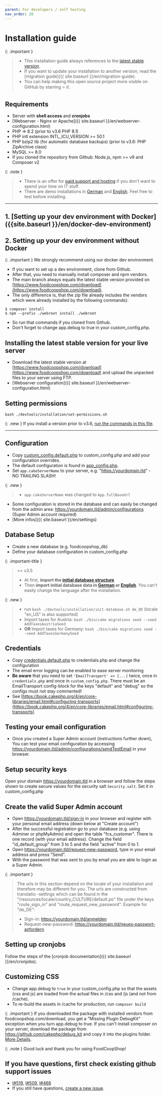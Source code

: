```yaml
---
parent: For developers / self hosting
nav_order: 20
---
```


# Installation guide

{: .important }
> * This installation guide always references to the [latest stable version]({{site.repo_url}}/releases).
> * If you want to update your installation to another version, read the [migration guide]({{ site.baseurl }}/en/migration-guide).
> * You can help making this open source project more visible on GitHub by starring ⭐ it.

## Requirements
* Server with **shell access** and **cronjobs**
* [Webserver - Nginx or Apache]({{ site.baseurl }}/en/webserver-configuration.html)
* PHP => 8.2 (prior to v3.6 PHP 8.1)
* PHP intl extension INTL_ICU_VERSION >= 50.1
* PHP bzip2 lib (for automatic database backups) (prior to v3.6: PHP ZipArchive class)
* MySQL >= 8.0
* If you cloned the repository from Github: Node.js, npm >= v9 and Composer v2

{: .note }
> * There is an offer for [paid support and hosting](https://www.foodcoopshop.com/das-angebot/) if you don't want to spend your time on IT stuff.
> * There are demo installations in [German](https://demo-de.foodcoopshop.com/) and [English](https://demo-en.foodcoopshop.com/). Feel free to test before installing.

* * *

## 1. [Setting up your dev environment **with Docker**]({{site.baseurl }}/en/docker-dev-environment)

## 2. Setting up your dev environment **without Docker**

{: .important }
We strongly recommend using our docker dev environment.

* If you want to set up a dev environment, clone from Github.
* After that, you need to manually install composer and npm vendors.
* The main branch always equals the latest stable version provided on [https://www.foodcoopshop.com/download](https://www.foodcoopshop.com/download).
* The only difference is, that the zip file already includes the vendors which were already installed by the following commands):
```
$ composer install
$ npm --prefix ./webroot install ./webroot
```
* So run that commands if you cloned from Github.
* Don't forget to change app.debug to true in your custom_config.php.

## Installing the latest stable version for your live server
* Download the latest stable version at [https://www.foodcoopshop.com/download](https://www.foodcoopshop.com/download) and upload the unpacked files to your server using FTP.
* [Webserver configuration]({{ site.baseurl }}/en/webserver-configuration.html)

## Setting permissions
```
bash ./devtools/installation/set-permissions.sh
```

{: .new }
If you install a version prior to v3.6, [run the commands in this file]({{site.repo_url}}/blob/develop/devtools/installation/set-permissions.sh).

* * *

## Configuration
* Copy [custom_config.default.php]({{site.repo_url}}/blob/main/config/custom_config.default.php) to custom_config.php and add your configuration overrides.
* The default configuration is found in [app_config.php]({{site.repo_url}}/blob/main/config/app_config.php).
* Set `app.cakeServerName` to your server, e.g. "https://yourdomain.tld" - NO TRAILING SLASH!

{: .new }
> * `app.cakeServerName` was changed to `App.fullBaseUrl`

* Some configuration is stored in the database and can easily be changed from the admin area: https://yourdomain.tld/admin/configurations (Super Admin account required)
* [More infos]({{ site.baseurl }}/en/settings)

## Database Setup
* Create a new database (e.g. foodcoopshop_db)
* Define your database configuration in custom_config.php

{: .important-title }
> <= v3.5
> * At first, **import the [initial database structure]({{site.repo_url}}/blob/main/config/sql/_installation/clean-db-structure.sql)**
> * Then **import initial database data in [German]({{site.repo_url}}/blob/main/config/sql/_installation/clean-db-data-de_DE.sql) or [English]({{site.repo_url}}/blob/main/config/sql/_installation/clean-db-data-en_US.sql)**. You can't easily change the language after the installation.

{: .new }
> * run `bash ./devtools/installation/init-database.sh de_DE` (locale "en_US" is also supported)
> * Import taxes for Austria: `bash ./bin/cake migrations seed --seed AddTaxesAustriaSeed`
> * **OR** Import taxes for Germany: `bash ./bin/cake migrations seed --seed AddTaxesGermanySeed`


## Credentials
* Copy [credentials.default.php]({{site.repo_url}}/blob/main/config/credentials.default.php) to credentials.php and change the configuration
* The email error logging can be enabled to ease server monitoring
* **Be aware** that you need to set `'EmailTransport' => [...]` twice, once in `credentials.php` and once in `custom_config.php`. There must be an EmailTransport config-block for the keys "default" and "debug" so the configs must not stay commented!
* See [https://book.cakephp.org/4/en/core-libraries/email.html#configuring-transports](https://book.cakephp.org/4/en/core-libraries/email.html#configuring-transports)

## Testing your email configuration
* Once you created a Super Admin account (instructions further down), You can test your email configuration by accessing https://yourdomain.tld/admin/configurations/sendTestEmail in your browser.

## Setup security keys
Open your domain https://yourdomain.tld in a browser and follow the steps shown to create secure values for the security salt ```Security.salt```. Set it in custom_config.php

## Create the valid Super Admin account
* Open https://yourdomain.tld/sign-in in your browser and register with your personal email address (down below at "Create account")
* After the successful registration go to your database (e.g. using Adminer or phpMyAdmin) and open the table "fcs_customer". There is one record (with your email address). Change the field "id_default_group" from 3 to 5 and  the field "active" from 0 to 1.
* Open https://yourdomain.tld/request-new-password, type in your email address and press "Send".
* With the password that was sent to you by email you are able to login as a Super Admin.

{: .important }
> The urls in this section depend on the locale of your installation and therefore may be different for you. The urls are constructed from translatio -settings which can be found in the "/resources/locale/country_CULTURE/default.po" file under the keys "route_sign_in" and "route_request_new_password". Example for "de_DE":
> * Sign-in: https://yourdomain.tld/anmelden
> * Request-new-password: https://yourdomain.tld/neues-passwort-anfordern

## Setting up cronjobs
Follow the steps of the [cronjob documentation]({{ site.baseurl }}/en/cronjobs).

## Customizing CSS
* Change app.debug to `true` in your custom_config.php so that the assets (css and js) are loaded from the actual files in /css and /js (and not from /cache).
* To re-build the assets in /cache for production, run `composer build`

{: .important }
If you downloaded the package with installed vendors from foodcoopshop.com/download, you get a "Missing Plugin DebugKit" exception when you turn app.debug to true. If you can't install composer on your server, download the package from https://github.com/cakephp/debug_kit and copy it into the plugins folder. [More Details](https://github.com/foodcoopshop/foodcoopshop/issues/931).

{: .note }
Good luck and thank you for using FoodCoopShop!

## If you have questions, first check existing github support issues
* [I#519]({{site.repo_url}}/issues/519), [I#509]({{site.repo_url}}/issues/509), [I#466]({{site.repo_url}}/issues/466)
* If you still have questions, [create a new issue]({{site.repo_url}}/issues/new).
